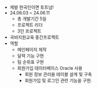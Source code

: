 - 제발 한국인이면 토트넘!
- 24.06.03 ~ 24.06.11
  - 총 개발기간 5일  
  - 프로젝트 리더
  - 3인 프로젝트
- 국비지원교육 중간프로젝트
- 역할
  - 메인페이지 제작
  - 달력 기능 구현
  - 팀 순위표 구현
  - 회원가입 데이터베이스 Oracle 사용
    - 회원 정보 관리용 테이블 설계 및 구축
    - 회원가입 및 로그인 관련 기능을 구현.